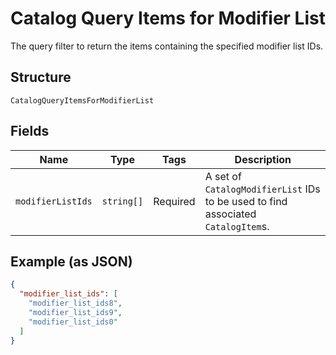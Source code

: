 <!-- Optimized: 2025-10-06 -->
<!-- RPM: 1.6.2.1.1.6.2.1_catalog-query-items-for-modifier-list_20251006 -->
<!-- Session: E2E RPM DNA Application -->
<!-- AOM: RND (Reggie & Dro) -->
<!-- COI: TECHNOLOGY -->
<!-- RPM: HIGH -->
<!-- ACTION: BUILD -->

# Catalog Query Items for Modifier List

The query filter to return the items containing the specified modifier list IDs.

## Structure

`CatalogQueryItemsForModifierList`

## Fields

| Name | Type | Tags | Description |
|  --- | --- | --- | --- |
| `modifierListIds` | `string[]` | Required | A set of `CatalogModifierList` IDs to be used to find associated `CatalogItem`s. |

## Example (as JSON)

```json
{
  "modifier_list_ids": [
    "modifier_list_ids8",
    "modifier_list_ids9",
    "modifier_list_ids0"
  ]
}
```
